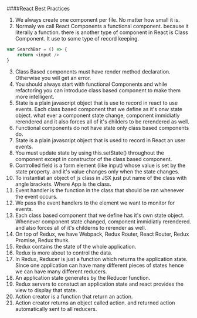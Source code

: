####React Best Practices
1.  We always create one component per file. No matter how small it is.
2.  Normaly we call React Components a functional component. because it literally a function. there is another type of component in React is Class Component. It use to some type of record keeping.

```javascript
var SearchBar = () => {
    return <input />
}
```
3.  Class Based components must have render method declaration. Otherwise you will get an error.
4.  You should always start with functional Components and while refactoring you can introduce class based component to make them more intelligent.
5.  State is a plain javascript object that is use to record in react to use events. Each class based component that we define as it's onw state object. what ever a component state change, component immidiatly rerendered and it also forces all of it's childers to be rerendered as well.
6.  Functional components do not have state only class based components do.
7.  State is a plain javascript object that is used to record in React an user events.
8.  You must update state by using this.setState() throughout the component except in constructor of the class based component.
9.  Controlled field is a form element (like input) whose value is set by the state property. and it's value changes only when the state changes.
10. To instantiat an object of js class in JSX just put name of the class with angle brackets. <App /> Where App is the class.
11. Event handler is the function in the class that should be ran whenever the event occurs.
12. We pass the event handlers to the element we want to monitor for events.
13. Each class based component that we define has it's own state object. Whenever component state changed, component immidiatly rerendered. and also forces all of it's childerns to rerender as well.
14. On top of Redux, we have Webpack, Redux Router, React Router, Redux Promise, Redux thunk.
15. Redux contains the state of the whole application.
16. Redux is more about to control the data.
17. In Redux, Reducer is just a function which returns the application state. Since one application can have many different pieces of states hence we can have many different reducers.
18. An application state generates by the Reducer function.
19. Redux servers to constuct an application state and react provides the view to display that state.
20. Action creator is a function that return an action.
21. Action creator returns an object called action. and returned action automatically sent to all reducers.

